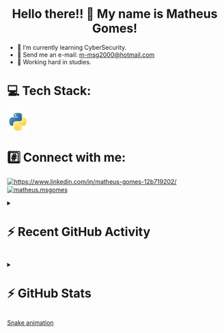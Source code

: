 <div  align="center">
 <h1>Hello there!! 👋 My name is Matheus Gomes!</h1>
 </div>


- 🌱 I’m currently learning CyberSecurity.
- 📧 Send me an e-mail: m-msg2000@hotmail.com
- 💪 Working hard in studies.

# :computer: Tech Stack:

<img align="center" alt="Matheus-Python" height="50" width="50" src="https://raw.githubusercontent.com/devicons/devicon/master/icons/python/python-original.svg">
 
# :hash: Connect with me:
<p align="left">
<a href="https://www.linkedin.com/in/matheus-gomes-12b719202/" target="blank"><img align="center" src="https://raw.githubusercontent.com/rahuldkjain/github-profile-readme-generator/master/src/images/icons/Social/linked-in-alt.svg" alt="https://www.linkedin.com/in/matheus-gomes-12b719202/" height="30" width="40" /></a>
<a href="https://www.instagram.com/matheus.msgomes/" target="blank"><img align="center" src="https://raw.githubusercontent.com/rahuldkjain/github-profile-readme-generator/master/src/images/icons/Social/instagram.svg" alt="matheus.msgomes" height="30" width="40" /></a>
</p>

 
<details>
  <summary><h1>⚡ Recent GitHub Activity<h1></summary>
  
<!--START_SECTION:activity-->
  <br />
<img height="180em" src="https://github-readme-stats.vercel.app/api?username=TeuzinTz&show_icons=true&theme=tokyonight&include_all_commits=true&count_private=true"/>
<!--END_SECTION:activity-->

</details>
<details>
 <summary><h1>⚡ GitHub Stats</h1></summary>
<br />
 <img height="180em" src="https://github-readme-stats.vercel.app/api/top-langs/?username=TeuzinTz&layout=compact&langs_count=7&theme=tokyonight"/>

</details>

[Snake animation](https://github.com/TeuzinTz/TeuzinTz/blob/output/github-contribution-grid-snake.svg)
